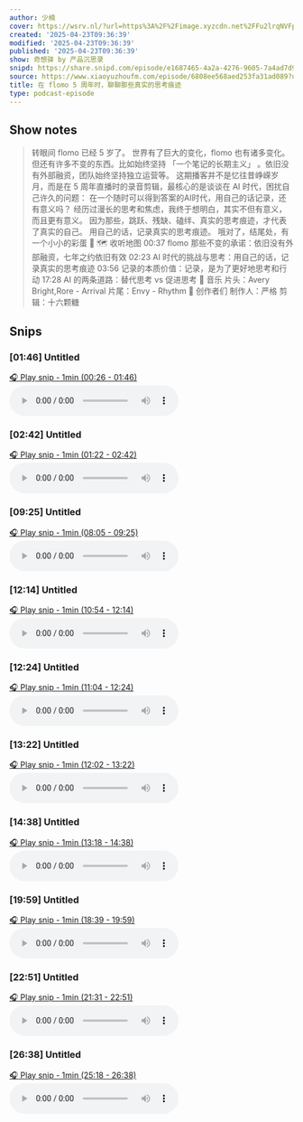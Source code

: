 ```yaml
---
author: 少楠
cover: https://wsrv.nl/?url=https%3A%2F%2Fimage.xyzcdn.net%2FFu2lrqNVFpGdz9_XUCecsX7PoarX.png&w=200&h=200
created: '2025-04-23T09:36:39'
modified: '2025-04-23T09:36:39'
published: '2025-04-23T09:36:39'
show: 奇想驿 by 产品沉思录
snipd: https://share.snipd.com/episode/e1687465-4a2a-4276-9605-7a4ad7d9a842
source: https://www.xiaoyuzhoufm.com/episode/6808ee568aed253fa31ad089?utm_source=rss
title: 在 flomo 5 周年时，聊聊那些真实的思考痕迹
type: podcast-episode
---
```



## Show notes
> 转眼间 flomo 已经 5 岁了。
> 世界有了巨大的变化，flomo 也有诸多变化。但还有许多不变的东西。比如始终坚持 「一个笔记的长期主义」 。依旧没有外部融资，团队始终坚持独立运营等。
> 这期播客并不是忆往昔峥嵘岁月，而是在 5 周年直播时的录音剪辑，最核心的是谈谈在 AI 时代，困扰自己许久的问题：
> 在一个随时可以得到答案的AI时代，用自己的话记录，还有意义吗？ 
> 经历过漫长的思考和焦虑，我终于想明白，其实不但有意义，而且更有意义。
> 因为那些，跳跃、残缺、磕绊、真实的思考痕迹，才代表了真实的自己。 
> 用自己的话，记录真实的思考痕迹。
> 哦对了，结尾处，有一个小小的彩蛋 🥚
> 🗺️ 收听地图 
> 00:37  flomo 那些不变的承诺：依旧没有外部融资，七年之约依旧有效
> 02:23  AI 时代的挑战与思考：用自己的话，记录真实的思考痕迹
> 03:56  记录的本质价值：记录，是为了更好地思考和行动
> 17:28  AI 的两条道路：替代思考 vs 促进思考
> 🎵 音乐 
> 片头：Avery Bright,Rore - Arrival
> 片尾：Envy - Rhythm
> 🛵  创作者们 
> 制作人：严格
> 剪辑：十六颗糖

## Snips
### [01:46] Untitled
[🎧 Play snip - 1min️ (00:26 - 01:46)](https://share.snipd.com/snip/c1dcd3b5-fa0a-4daa-8859-46ae2c7477f7)
<audio controls> <source src="https://dts-api.xiaoyuzhoufm.com/track/6034daea97755b8fc9c66480/6808ee568aed253fa31ad089/media.xyzcdn.net/6034daea97755b8fc9c66480/lktdTBajS9q7nBJqAlkwoiSjk6-w.m4a#t=00:26,01:46"> </audio>
### [02:42] Untitled
[🎧 Play snip - 1min️ (01:22 - 02:42)](https://share.snipd.com/snip/f578c14f-5def-4308-a15d-9b5af4eb3e1c)
<audio controls> <source src="https://dts-api.xiaoyuzhoufm.com/track/6034daea97755b8fc9c66480/6808ee568aed253fa31ad089/media.xyzcdn.net/6034daea97755b8fc9c66480/lktdTBajS9q7nBJqAlkwoiSjk6-w.m4a#t=01:22,02:42"> </audio>
### [09:25] Untitled
[🎧 Play snip - 1min️ (08:05 - 09:25)](https://share.snipd.com/snip/d340754e-4225-413c-8527-31bf04dcd8ed)
<audio controls> <source src="https://dts-api.xiaoyuzhoufm.com/track/6034daea97755b8fc9c66480/6808ee568aed253fa31ad089/media.xyzcdn.net/6034daea97755b8fc9c66480/lktdTBajS9q7nBJqAlkwoiSjk6-w.m4a#t=08:05,09:25"> </audio>
### [12:14] Untitled
[🎧 Play snip - 1min️ (10:54 - 12:14)](https://share.snipd.com/snip/03b997b7-e967-41c2-a44b-db2990d113c1)
<audio controls> <source src="https://dts-api.xiaoyuzhoufm.com/track/6034daea97755b8fc9c66480/6808ee568aed253fa31ad089/media.xyzcdn.net/6034daea97755b8fc9c66480/lktdTBajS9q7nBJqAlkwoiSjk6-w.m4a#t=10:54,12:14"> </audio>
### [12:24] Untitled
[🎧 Play snip - 1min️ (11:04 - 12:24)](https://share.snipd.com/snip/7bfff4f1-1c85-4a42-b2b4-f87f6e0afa8c)
<audio controls> <source src="https://dts-api.xiaoyuzhoufm.com/track/6034daea97755b8fc9c66480/6808ee568aed253fa31ad089/media.xyzcdn.net/6034daea97755b8fc9c66480/lktdTBajS9q7nBJqAlkwoiSjk6-w.m4a#t=11:04,12:24"> </audio>
### [13:22] Untitled
[🎧 Play snip - 1min️ (12:02 - 13:22)](https://share.snipd.com/snip/b64baf6d-9219-42e3-9f8a-055a11a5c0c7)
<audio controls> <source src="https://dts-api.xiaoyuzhoufm.com/track/6034daea97755b8fc9c66480/6808ee568aed253fa31ad089/media.xyzcdn.net/6034daea97755b8fc9c66480/lktdTBajS9q7nBJqAlkwoiSjk6-w.m4a#t=12:02,13:22"> </audio>
### [14:38] Untitled
[🎧 Play snip - 1min️ (13:18 - 14:38)](https://share.snipd.com/snip/a799b8e1-3fdc-4212-86df-531c61a843c2)
<audio controls> <source src="https://dts-api.xiaoyuzhoufm.com/track/6034daea97755b8fc9c66480/6808ee568aed253fa31ad089/media.xyzcdn.net/6034daea97755b8fc9c66480/lktdTBajS9q7nBJqAlkwoiSjk6-w.m4a#t=13:18,14:38"> </audio>
### [19:59] Untitled
[🎧 Play snip - 1min️ (18:39 - 19:59)](https://share.snipd.com/snip/71cc91a7-ca66-4fdc-bd83-79e94b3b8433)
<audio controls> <source src="https://dts-api.xiaoyuzhoufm.com/track/6034daea97755b8fc9c66480/6808ee568aed253fa31ad089/media.xyzcdn.net/6034daea97755b8fc9c66480/lktdTBajS9q7nBJqAlkwoiSjk6-w.m4a#t=18:39,19:59"> </audio>
### [22:51] Untitled
[🎧 Play snip - 1min️ (21:31 - 22:51)](https://share.snipd.com/snip/fcebb8f2-9f26-4f93-ad70-cb3c134862db)
<audio controls> <source src="https://dts-api.xiaoyuzhoufm.com/track/6034daea97755b8fc9c66480/6808ee568aed253fa31ad089/media.xyzcdn.net/6034daea97755b8fc9c66480/lktdTBajS9q7nBJqAlkwoiSjk6-w.m4a#t=21:31,22:51"> </audio>
### [26:38] Untitled
[🎧 Play snip - 1min️ (25:18 - 26:38)](https://share.snipd.com/snip/8c914aaf-7662-46bf-8435-661e71abf0d0)
<audio controls> <source src="https://dts-api.xiaoyuzhoufm.com/track/6034daea97755b8fc9c66480/6808ee568aed253fa31ad089/media.xyzcdn.net/6034daea97755b8fc9c66480/lktdTBajS9q7nBJqAlkwoiSjk6-w.m4a#t=25:18,26:38"> </audio>
